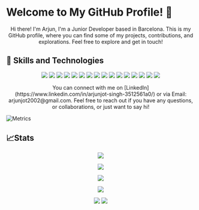 # Welcome to My GitHub Profile! 👋

<p align="center"> 
Hi there! I'm Arjun, I'm a Junior Developer based in Barcelona. This is my GitHub profile, where you can find some of my projects, contributions, and explorations. Feel free to explore and get in touch!

</p>

## 🧰 Skills and Technologies 
<p align="center">
  
  <img src="https://img.shields.io/badge/JavaScript-323330?style=for-the-badge&logo=javascript&logoColor=F7DF1E" />
  <img src="https://img.shields.io/badge/PHP-777BB4?style=for-the-badge&logo=php&logoColor=white" />
  <img src="https://img.shields.io/badge/CSS3-1572B6?style=for-the-badge&logo=css3&logoColor=white" />
  <img src="https://img.shields.io/badge/HTML5-E34F26?style=for-the-badge&logo=html5&logoColor=white" />
  <img src="https://img.shields.io/badge/Laravel-FF2D20?style=for-the-badge&logo=laravel&logoColor=white" />
  <img src="https://img.shields.io/badge/Vue.js-35495E?style=for-the-badge&logo=vuedotjs&logoColor=4FC08D" />
  <img src="https://img.shields.io/badge/Tailwind_CSS-38B2AC?style=for-the-badge&logo=tailwind-css&logoColor=white" />
  <img src="https://img.shields.io/badge/Vite-B73BFE?style=for-the-badge&logo=vite&logoColor=FFD62E" />
  <img src="https://img.shields.io/badge/Xampp-F37623?style=for-the-badge&logo=xampp&logoColor=white" />
  <img src="https://img.shields.io/badge/Postman-FF6C37?style=for-the-badge&logo=Postman&logoColor=white" />
  <img src="https://img.shields.io/badge/Composer-885630?style=for-the-badge&logo=Composer&logoColor=white" />
  <img src="https://img.shields.io/badge/MySQL-005C84?style=for-the-badge&logo=mysql&logoColor=white" />
  <img src="https://img.shields.io/badge/GIT-E44C30?style=for-the-badge&logo=git&logoColor=white" />
  <img src="https://img.shields.io/badge/VirtualBox-21416b?style=for-the-badge&logo=VirtualBox&logoColor=white" />
  <img src="https://img.shields.io/badge/Linux-FCC624?style=for-the-badge&logo=linux&logoColor=black" />
  <img src="https://img.shields.io/badge/Figma-F24E1E?style=for-the-badge&logo=figma&logoColor=white" />
</p> 
<p align="center">
You can connect with me on [LinkedIn](https://www.linkedin.com/in/arjunjot-singh-3512561a0/) or via Email: arjunjot2002@gmail.com. Feel free to reach out if you have any questions, or collaborations, or just want to say hi!
</p> 

![Metrics](https://metrics.lecoq.io/Arjun2715?template=classic&base.community=0&base.repositories=0&isocalendar=1&languages=1&lines=1&habits=1&stock=1&base=header%2C%20activity%2C%20community%2C%20repositories%2C%20metadata&base.indepth=false&base.hireable=false&base.skip=false&isocalendar=false&isocalendar.duration=half-year&languages=false&languages.limit=8&languages.threshold=0%25&languages.other=false&languages.colors=github&languages.sections=most-used&languages.indepth=false&languages.analysis.timeout=15&languages.analysis.timeout.repositories=7.5&languages.categories=markup%2C%20programming&languages.recent.categories=markup%2C%20programming&languages.recent.load=300&languages.recent.days=14&lines=false&lines.sections=base&lines.repositories.limit=4&lines.history.limit=1&lines.delay=0&habits=false&habits.from=200&habits.days=14&habits.facts=true&habits.charts=false&habits.charts.type=classic&habits.trim=false&habits.languages.limit=8&habits.languages.threshold=0%25&stock=false&stock.symbol=NVDA&stock.duration=1mo&stock.interval=1m&config.timezone=Europe%2FMadrid)

<!--[![Metrics](https://metrics.lecoq.io/Arjun2715?template=classic&isocalendar=1&lines=1&achievements=1&code=1&base=header%2C%20activity%2C%20community%2C%20repositories%2C%20metadata&base.indepth=false&base.hireable=false&base.skip=false&isocalendar=false&isocalendar.duration=half-year&lines=false&lines.sections=base&lines.repositories.limit=4&lines.history.limit=1&achievements=false&achievements.threshold=B&achievements.secrets=true&achievements.display=compact&achievements.limit=0&code=false&code.lines=4&code.load=400&code.days=3&code.visibility=public&config.timezone=Europe%2FParis&config.display=large)](https://github.com/Arjun2715)-->
## 📈Stats
<p align="center"> 
  
  <img src="https://github-readme-stats.vercel.app/api/top-langs/?username=Arjun2715&show_icons=true&hide_border=false"/>
</p> 
<p align="center">

   <img src="https://github-readme-streak-stats.herokuapp.com/?user=Arjun2715&hide_border=false"/>
   </p> 
<p align="center">
   <img src="https://github-readme-stats.vercel.app/api/wakatime?username=Arjun2715"/>
</p> 
<p align="center">
   <img src="https://github-profile-summary-cards.vercel.app/api/cards/profile-details?username=Arjun2715"/>
</p> 
<p align="center">
  <img src="https://komarev.com/ghpvc/?username=Arjun2715&color=green"/>
   <img src="https://wakatime.com/badge/user/018b84fc-1805-4419-a27d-a5484b979e0e.svg"/>
</p>
<!-- 
   <img src="https://github-readme-stats.vercel.app/api/top-langs/?username=Arjun2715&hide_progress=true"/>
<img src=""/>
![Arjun2715's Top Languages]() 
![Top Langs]() 
![Arjun2715's Streak]()
[![Harlok's WakaTime stats]() 
[![git](&theme=github_dark)](https://github.com/Arjun2715) 
   <img src="https://github-readme-streak-stats.herokuapp.com/?user=Arjun2715"/>
   <img src="https://github-readme-stats.vercel.app/api/top-langs/?username=Arjun2715"/> 
<!--
<p align="center">
  <img src="https://komarev.com/ghpvc/?username=Arjun2715"/> 
</p>
<p align="center">
  <img src="https://github-profile-summary-cards.vercel.app/api/cards/profile-details?username=Arjun2715"/> 
</p>
<a href="https://github.com/Arjun2715">
  <img height=200 align="center" src="https://github-readme-stats.vercel.app/api/top-langs/?username=Arjun2715&theme=tokyonight&show_icons=true&hide_border=false&layout=compact />
</a>
<a href="https://github.com/Arjun2715">
  <img height=200 align="center" src="https://github-readme-stats-git-masterrstaa-rickstaa.vercel.app/api?username=Arjun2715&theme=github_dark" />
</a>
<a href="https://github.com/Arjun2715">
  <img height=200 align="center" src="https://github-readme-streak-stats.herokuapp.com/?user=Arjun2715&theme=tokyonight&hide_border=false />
</a>
![views](https://komarev.com/ghpvc/?username=Arjun2715&color=green) [![wakatime](https://wakatime.com/badge/user/018b84fc-1805-4419-a27d-a5484b979e0e.svg)](https://wakatime.com/@018b84fc-1805-4419-a27d-a5484b979e0e)
[![javascript]()](https://github.com/Arjun2715)
[![php]()](https://github.com/Arjun2715)
[![css]()](https://github.com/Arjun2715) 
[![html]()](https://github.com/Arjun2715)
[![laravel]()](https://github.com/Arjun2715)
[![vue]()](https://github.com/Arjun2715)
[![tailwind]()](https://github.com/Arjun2715)
[![vite]()](https://github.com/Arjun2715)
[![laravel]()](https://github.com/Arjun2715)
[![postman]()](https://github.com/Arjun2715)
[![composer]()](https://github.com/Arjun2715)
[![sql]()](https://github.com/Arjun2715)
[![Git]()](https://github.com/Arjun2715)
[![VB]()](https://github.com/Arjun2715)
[![Linux]()](https://github.com/Arjun2715)
[![Linux]()](https://github.com/Arjun2715)
--> 
<!-- [![git](https://github-profile-trophy.vercel.app/?username=Arjun2715&theme=github_dark)](https://github.com/Arjun2715)-->
<!--[![git](https://github-readme-stats.vercel.app/api/top-langs/?username=Arjun2715&theme=github_dark)](https://github.com/Arjun2715) 
[![git](https://github-profile-summary-cards.vercel.app/api/cards/profile-details?username=Arjun2715&theme=github_dark)](https://github.com/Arjun2715)-->

